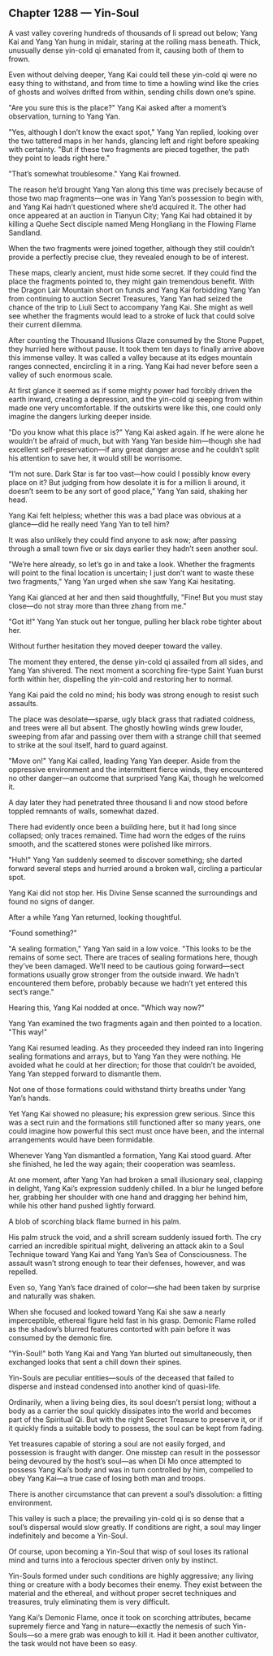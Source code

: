 ## Chapter 1288 — Yin-Soul

A vast valley covering hundreds of thousands of li spread out below; Yang Kai and Yang Yan hung in midair, staring at the roiling mass beneath. Thick, unusually dense yin-cold qi emanated from it, causing both of them to frown.

Even without delving deeper, Yang Kai could tell these yin-cold qi were no easy thing to withstand, and from time to time a howling wind like the cries of ghosts and wolves drifted from within, sending chills down one’s spine.

"Are you sure this is the place?" Yang Kai asked after a moment’s observation, turning to Yang Yan.

"Yes, although I don’t know the exact spot," Yang Yan replied, looking over the two tattered maps in her hands, glancing left and right before speaking with certainty. "But if these two fragments are pieced together, the path they point to leads right here."

"That’s somewhat troublesome." Yang Kai frowned.

The reason he’d brought Yang Yan along this time was precisely because of those two map fragments—one was in Yang Yan’s possession to begin with, and Yang Kai hadn’t questioned where she’d acquired it. The other had once appeared at an auction in Tianyun City; Yang Kai had obtained it by killing a Quehe Sect disciple named Meng Hongliang in the Flowing Flame Sandland.

When the two fragments were joined together, although they still couldn’t provide a perfectly precise clue, they revealed enough to be of interest.

These maps, clearly ancient, must hide some secret. If they could find the place the fragments pointed to, they might gain tremendous benefit. With the Dragon Lair Mountain short on funds and Yang Kai forbidding Yang Yan from continuing to auction Secret Treasures, Yang Yan had seized the chance of the trip to Liuli Sect to accompany Yang Kai. She might as well see whether the fragments would lead to a stroke of luck that could solve their current dilemma.

After counting the Thousand Illusions Glaze consumed by the Stone Puppet, they hurried here without pause. It took them ten days to finally arrive above this immense valley. It was called a valley because at its edges mountain ranges connected, encircling it in a ring. Yang Kai had never before seen a valley of such enormous scale.

At first glance it seemed as if some mighty power had forcibly driven the earth inward, creating a depression, and the yin-cold qi seeping from within made one very uncomfortable. If the outskirts were like this, one could only imagine the dangers lurking deeper inside.

"Do you know what this place is?" Yang Kai asked again. If he were alone he wouldn’t be afraid of much, but with Yang Yan beside him—though she had excellent self-preservation—if any great danger arose and he couldn’t split his attention to save her, it would still be worrisome.

“I’m not sure. Dark Star is far too vast—how could I possibly know every place on it? But judging from how desolate it is for a million li around, it doesn’t seem to be any sort of good place,” Yang Yan said, shaking her head.

Yang Kai felt helpless; whether this was a bad place was obvious at a glance—did he really need Yang Yan to tell him?

It was also unlikely they could find anyone to ask now; after passing through a small town five or six days earlier they hadn’t seen another soul.

"We’re here already, so let’s go in and take a look. Whether the fragments will point to the final location is uncertain; I just don’t want to waste these two fragments," Yang Yan urged when she saw Yang Kai hesitating.

Yang Kai glanced at her and then said thoughtfully, "Fine! But you must stay close—do not stray more than three zhang from me."

"Got it!" Yang Yan stuck out her tongue, pulling her black robe tighter about her.

Without further hesitation they moved deeper toward the valley.

The moment they entered, the dense yin-cold qi assailed from all sides, and Yang Yan shivered. The next moment a scorching fire-type Saint Yuan burst forth within her, dispelling the yin-cold and restoring her to normal.

Yang Kai paid the cold no mind; his body was strong enough to resist such assaults.

The place was desolate—sparse, ugly black grass that radiated coldness, and trees were all but absent. The ghostly howling winds grew louder, sweeping from afar and passing over them with a strange chill that seemed to strike at the soul itself, hard to guard against.

"Move on!" Yang Kai called, leading Yang Yan deeper. Aside from the oppressive environment and the intermittent fierce winds, they encountered no other danger—an outcome that surprised Yang Kai, though he welcomed it.

A day later they had penetrated three thousand li and now stood before toppled remnants of walls, somewhat dazed.

There had evidently once been a building here, but it had long since collapsed; only traces remained. Time had worn the edges of the ruins smooth, and the scattered stones were polished like mirrors.

"Huh!" Yang Yan suddenly seemed to discover something; she darted forward several steps and hurried around a broken wall, circling a particular spot.

Yang Kai did not stop her. His Divine Sense scanned the surroundings and found no signs of danger.

After a while Yang Yan returned, looking thoughtful.

"Found something?"

"A sealing formation," Yang Yan said in a low voice. "This looks to be the remains of some sect. There are traces of sealing formations here, though they’ve been damaged. We’ll need to be cautious going forward—sect formations usually grow stronger from the outside inward. We hadn’t encountered them before, probably because we hadn’t yet entered this sect’s range."

Hearing this, Yang Kai nodded at once. "Which way now?"

Yang Yan examined the two fragments again and then pointed to a location. "This way!"

Yang Kai resumed leading. As they proceeded they indeed ran into lingering sealing formations and arrays, but to Yang Yan they were nothing. He avoided what he could at her direction; for those that couldn’t be avoided, Yang Yan stepped forward to dismantle them.

Not one of those formations could withstand thirty breaths under Yang Yan’s hands.

Yet Yang Kai showed no pleasure; his expression grew serious. Since this was a sect ruin and the formations still functioned after so many years, one could imagine how powerful this sect must once have been, and the internal arrangements would have been formidable.

Whenever Yang Yan dismantled a formation, Yang Kai stood guard. After she finished, he led the way again; their cooperation was seamless.

At one moment, after Yang Yan had broken a small illusionary seal, clapping in delight, Yang Kai’s expression suddenly chilled. In a blur he lunged before her, grabbing her shoulder with one hand and dragging her behind him, while his other hand pushed lightly forward.

A blob of scorching black flame burned in his palm.

His palm struck the void, and a shrill scream suddenly issued forth. The cry carried an incredible spiritual might, delivering an attack akin to a Soul Technique toward Yang Kai and Yang Yan’s Sea of Consciousness. The assault wasn’t strong enough to tear their defenses, however, and was repelled.

Even so, Yang Yan’s face drained of color—she had been taken by surprise and naturally was shaken.

When she focused and looked toward Yang Kai she saw a nearly imperceptible, ethereal figure held fast in his grasp. Demonic Flame rolled as the shadow’s blurred features contorted with pain before it was consumed by the demonic fire.

"Yin-Soul!" both Yang Kai and Yang Yan blurted out simultaneously, then exchanged looks that sent a chill down their spines.

Yin-Souls are peculiar entities—souls of the deceased that failed to disperse and instead condensed into another kind of quasi-life.

Ordinarily, when a living being dies, its soul doesn’t persist long; without a body as a carrier the soul quickly dissipates into the world and becomes part of the Spiritual Qi. But with the right Secret Treasure to preserve it, or if it quickly finds a suitable body to possess, the soul can be kept from fading.

Yet treasures capable of storing a soul are not easily forged, and possession is fraught with danger. One misstep can result in the possessor being devoured by the host’s soul—as when Di Mo once attempted to possess Yang Kai’s body and was in turn controlled by him, compelled to obey Yang Kai—a true case of losing both man and troops.

There is another circumstance that can prevent a soul’s dissolution: a fitting environment.

This valley is such a place; the prevailing yin-cold qi is so dense that a soul’s dispersal would slow greatly. If conditions are right, a soul may linger indefinitely and become a Yin-Soul.

Of course, upon becoming a Yin-Soul that wisp of soul loses its rational mind and turns into a ferocious specter driven only by instinct.

Yin-Souls formed under such conditions are highly aggressive; any living thing or creature with a body becomes their enemy. They exist between the material and the ethereal, and without proper secret techniques and treasures, truly eliminating them is very difficult.

Yang Kai’s Demonic Flame, once it took on scorching attributes, became supremely fierce and Yang in nature—exactly the nemesis of such Yin-Souls—so a mere grab was enough to kill it. Had it been another cultivator, the task would not have been so easy.